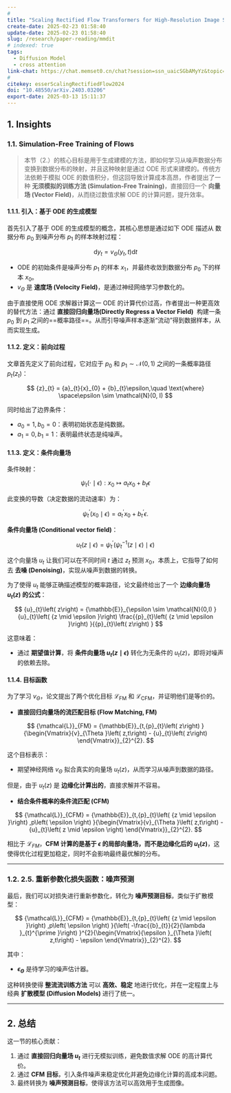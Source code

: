 ```yaml
---
# 
title: "Scaling Rectified Flow Transformers for High-Resolution Image Synthesis"
create-date: 2025-02-23 01:58:40
update-date: 2025-02-23 01:58:40
slug: /research/paper-reading/mmdit
# indexed: true
tags:
  - Diffusion Model
  - cross attention
link-chat: https://chat.memset0.cn/chat?session=ssn_uaicSGbAMyYz&topic=tpc_czNyVDHdEOGL
# 
citekey: esserScalingRectifiedFlow2024
doi: "10.48550/arXiv.2403.03206" 
export-date: 2025-03-13 15:11:37
---
```




## 1. Insights

### 1.1. Simulation-Free Training of Flows

> 本节（2.）的核心目标是用于生成建模的方法，即如何学习从噪声数据分布变换到数据分布的映射，并且这种映射是通过 ODE 形式来建模的。传统方法依赖于模拟 ODE 的数值积分，但这回导致计算成本高昂，作者提出了一种 **无须模拟的训练方法 (Simulation-Free Training)**，直接回归一个 **向量场 (Vector Field)**，从而绕过数值求解 ODE 的计算问题，提升效率。

#### 1.1.1. 引入：基于 ODE 的生成模型

首先引入了基于 ODE 的生成模型的概念，其核心思想是通过如下 ODE 描述从 数据分布 $p_{0}$ 到噪声分布 $p_{1}$ 的样本映射过程：

$$
\text{d}  {y}_{t} = {v}_{\Theta }\left( {{y}_{t},t}\right) {\text{d}  t}
$$

- ODE 的初始条件是噪声分布 $p_1$ 的样本 $x_1$，并最终收敛到数据分布 $p_0$ 下的样本 $x_0$。
- $v_{\Theta}$ 是 **速度场 (Velocity Field)**，是通过神经网络学习参数化的。

由于直接使用 ODE 求解器计算这一 ODE 的计算代价过高，作者提出一种更高效的替代方法：通过 **直接回归向量场(Directly Regress a Vector Field)**  构建一条 $p_{0}$ 到 $p_{1}$ 之间的==概率路径==。从而引导噪声样本逐渐“流动”得到数据样本，从而实现生成。

#### 1.1.2. 定义：前向过程

文章首先定义了前向过程，它对应于 $p_{0}$ 和 $p_{1} \sim \mathcal{N}(0,1)$ 之间的一条概率路径 $p_{t}(z_{t})$：

$$
{z}_{t} = {a}_{t}{x}_{0} + {b}_{t}\epsilon,\quad \text{where} \space\epsilon \sim \mathcal{N}(0, I)
$$

同时给出了边界条件：

- $a_0 = 1, b_0 = 0$：表明初始状态是纯数据。
- $a_1 = 0, b_1 = 1$：表明最终状态是纯噪声。

#### 1.1.3. 定义：条件向量场

条件映射：

$$
{\psi }_{t}\left( {\cdot \mid \epsilon }\right) : {x}_{0} \mapsto {a}_{t}{x}_{0} + {b}_{t}\epsilon
$$

此变换的导数（决定数据的流动速率）为：

$$
{\psi }_{t}^{\prime }\left( {x_0 \mid \epsilon }\right) = {a}_{t}^{\prime }{x}_{0} + {b}_{t}^{\prime }\epsilon.
$$

**条件向量场 (Conditional vector field)**：

$$
{u}_{t}\left( {z \mid \epsilon }\right) = {\psi }_{t}^{\prime }\left( {{\psi }_{t}^{-1}\left( {z \mid \epsilon }\right) \mid \epsilon }\right)
$$

这个向量场 $u_t$ 让我们可以在不同时间 $t$ 通过 $z_t$ 预测 $x_0$，本质上，它指导了如何去 **去噪 (Denoising)**，实现从噪声到数据的转换。

为了使得 $u_t$ 能够正确描述模型的概率路径，论文最终给出了一个 **边缘向量场 $u_t(z)$ 的公式**：

$$
{u}_{t}\left( z\right) = {\mathbb{E}}_{\epsilon \sim \mathcal{N}(0,I) }{u}_{t}\left( {z \mid \epsilon }\right) \frac{{p}_{t}\left( {z \mid \epsilon }\right) }{{p}_{t}\left( z\right) }
$$

这意味着：

- 通过 **期望值计算**，将 **条件向量场 $u_t(z \mid \epsilon)$** 转化为无条件的 $u_t(z)$，即将对噪声的依赖去除。

#### 1.1.4. 目标函数

为了学习 $v_\Theta$，论文提出了两个优化目标 $\mathcal{L}_{\text{FM}}$ 和 $\mathcal{L}_{\text{CFM}}$，并证明他们是等价的。

- **直接回归向量场的流匹配目标 (Flow Matching, FM)**

$$
{\mathcal{L}}_{FM} = {\mathbb{E}}_{t,{p}_{t}\left( z\right) }{\begin{Vmatrix}{v}_{\Theta }\left( z,t\right) - {u}_{t}\left( z\right) \end{Vmatrix}}_{2}^{2}.
$$

这个目标表示：

- 期望神经网络 $v_{\Theta}$ 拟合真实的向量场 $u_t(z)$，从而学习从噪声到数据的路径。

但是，由于 $u_t(z)$ 是 **边缘化计算出的**，直接求解并不容易。

- **结合条件概率的条件流匹配 (CFM)**

$$
{\mathcal{L}}_{CFM} = {\mathbb{E}}_{t,{p}_{t}\left( {z \mid \epsilon }\right) ,p\left( \epsilon \right) }{\begin{Vmatrix}{v}_{\Theta }\left( z,t\right) - {u}_{t}\left( z \mid \epsilon \right) \end{Vmatrix}}_{2}^{2}.
$$

相比于 $\mathcal{L}_{FM}$，**CFM 计算的是基于 $\epsilon$ 的局部向量场，而不是边缘化后的 $u_t(z)$**，这使得优化过程更加稳定，同时不会影响最终最优解的分布。

---

### 1.2. **2.5. 重新参数化损失函数：噪声预测**

最后，我们可以对损失进行重新参数化，转化为 **噪声预测目标**，类似于扩散模型：

$$
{\mathcal{L}}_{CFM} = {\mathbb{E}}_{t,{p}_{t}\left( {z \mid \epsilon }\right) ,p\left( \epsilon \right) }{\left( -\frac{{b}_{t}}{2}{\lambda }_{t}^{\prime }\right) }^{2}{\begin{Vmatrix}{\epsilon }_{\Theta }\left( z,t\right) - \epsilon \end{Vmatrix}}_{2}^{2}.
$$

其中：

- **$\epsilon_{\Theta}$** 是待学习的噪声估计器。

这种转换使得 **整流流训练方法** 可以 **高效、稳定** 地进行优化，并在一定程度上与经典 **扩散模型 (Diffusion Models)** 进行了统一。

---

## 2. **总结**

这一节的核心贡献：

1. 通过 **直接回归向量场 $u_t$** 进行无模拟训练，避免数值求解 ODE 的高计算代价。
2. 通过 **CFM 目标**，引入条件噪声来稳定优化并避免边缘化计算的高成本问题。
3. 最终转换为 **噪声预测目标**，使得该方法可以高效用于生成图像。




